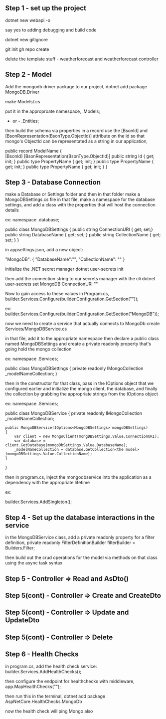 ## Step 1 - set up the project
dotnet new webapi -o <name of directory>

say yes to adding debugging and build code

dotnet new gitignore

git init
gh repo create

delete the template stuff - weatherforecast and weatherforecast controller

## Step 2 - Model
Add the mongodb driver package to our project,
dotnet add package MongoDB.Driver


make Models/<Name Of Model>.cs

put it in the approproate namespace,
<name of api>.Models;
- or - 
<name of api>.Entities;

then build the schema via properties in a record
use the [BsonId] and [BsonRepresentation(BsonType.ObjectId)] attribute on the id so that mongo's ObjectId can be representated as a string in our application,


public record ModelName
{   
    [BsonId]
    [BsonRepresentation(BsonType.ObjectId)]
    public string Id { get; init; }
    public type PropertyName { get; init; }
    public type PropertyName { get; init; }
    public type PropertyName { get; init; }
}



## Step 3 - Database Connection

make a Database or Settings folder and then in that folder make a MongoDBSettings.cs file
in that file,
make a namespace for the database settings, and add a class with the properties that will host the connection details

ex: 
namespace <api name>.database;

public class MongoDBSettings
{
    public string ConnectionURI { get; set;}
    public string DatabaseName { get; set; }
    public string CollectionName { get; set; }
}



in appsettings.json,
add a new object:

"MongoDB": {
    "DatabaseName":"<name of database>",
    "CollectionName": "<name of collection>"
}





initialize the .NET secret manager
dotnet user-secrets init

then add the connection string to our secrets manager with the cli
dotnet user-secrets set MongoDB:ConnectionURI "<connection string here>"



Now to gain access to these values
in Program.cs,
builder.Services.Configure<name of type here as the generic>(builder.Configuration.GetSection("<name of section>"));

ex: 
builder.Services.Configure<MongoDBSettings>(builder.Configuration.GetSection("MongoDB"));


now we need to create a service that actually connects to MongoDb
create Services/MongoDBService.cs

in that file,
add it to the appropriate namespace then declare a public class named MongoDBSettings and create a private readonly property that's going hold the mongo collection

ex: 
namespace <api name>.Services;

public class MongoDBSettings
{
    private readonly IMongoCollection<the model> _modelNameCollection;
}


then in the constructor for that class, pass in the IOptions object that we configured earlier and initialize the mongo client, the database, and finally the collection by grabbing the appropriate strings from the IOptions object

ex: 
namespace <api name>.Services;

public class MongoDBService
{
    private readonly IMongoCollection<the model> _modelNameCollection;

    public MongoDBService(IOptions<MongoDBSettings> mongoDBSettings)
    {
        var client = new MongoClient(mongDBSettings.Value.ConnectionURI);
        var database = client.GetDatabase(mongoDbSettings.Value.DatabaseName);
        _modelNameCollection = database.GetCollection<the model>(mongoDBSettings.Value.CollectionName);
    }
}



then in program.cs,
inject the mongodbservice into the application as a dependency with the appropriate lifetime

ex:

builder.Services.AddSingleton<MongoDBService>();


## Step 4 - Set up the database interactions in the service

in the MongoDBService class, add a private readonly property for a filter definition,
private readonly FilterDefinitionBuilder<the model> filterBuilder = Builders<the model>.Filter;

then build out the crud operations for the model via methods on that class using the async task syntax


## Step 5 - Controller => Read and AsDto()

## Step 5(cont) - Controller => Create and CreateDto

## Step 5(cont) - Controller => Update and UpdateDto

## Step 5(cont) - Controller => Delete

## Step 6 - Health Checks
in program.cs, add the health check service:
builder.Services.AddHealthChecks();




then configure the endpoint for healthchecks with middleware,
app.MapHealthChecks("<url path here>");


then run this in the terminal,
dotnet add package AspNetCore.HealthChecks.MongoDb


now the health check will ping Mongo also
